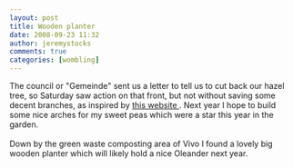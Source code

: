 ```yaml
---
layout: post
title: Wooden planter
date: 2008-09-23 11:32
author: jeremystocks
comments: true
categories: [wombling]
---
```

The council or "Gemeinde" sent us a letter to tell us to cut back our hazel tree, so Saturday saw action on that front, but not without saving some decent branches, as inspired by <a href="http://www.allotmentforestry.com/articles/swaac2002.htm">this website </a>. Next year I hope to build some nice arches for my sweet peas which were a star this year in the garden.<br /><br />Down by the green waste composting area of Vivo I found a lovely big wooden planter which will likely hold a nice Oleander next year.
